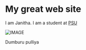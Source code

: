 # My great web site

I am Janitha. I am a student at [PSU](https://www.bing.com/search?q=bmmb+554+anton&form=ANNTH1&refig=bc5a5fccb40140c68ebfa2f8ddc7f34f&pc=LCTS&ntref=1)

![IMAGE](https://th.bing.com/th/id/R.d43f9a5391877b7b1c20243d7925c04a?rik=GQYlVDPm1%2b8vAg&riu=http%3a%2f%2fwww.cell.com%2fcms%2fattachment%2f545935%2f3847255%2fgr1.jpg&ehk=WwJoguYQ6cTI%2bm2nRtzf34e8UxRocwTQC6gUJnT68SI%3d&risl=&pid=ImgRaw&r=0)

Dumburu pulliya

